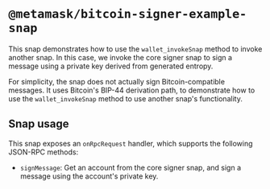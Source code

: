 # `@metamask/bitcoin-signer-example-snap`

This snap demonstrates how to use the `wallet_invokeSnap` method to invoke
another snap. In this case, we invoke the core signer snap to sign a message
using a private key derived from generated entropy.

For simplicity, the snap does not actually sign Bitcoin-compatible messages. It
uses Bitcoin's BIP-44 derivation path, to demonstrate how to use the
`wallet_invokeSnap` method to use another snap's functionality.

## Snap usage

This snap exposes an `onRpcRequest` handler, which supports the following
JSON-RPC methods:

- `signMessage`: Get an account from the core signer snap, and sign a message
  using the account's private key.
